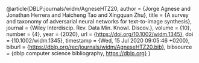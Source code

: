 @article{DBLP:journals/widm/AgneseHTZ20,
author    = {Jorge Agnese and
Jonathan Herrera and
Haicheng Tao and
Xingquan Zhu},
title     = {A survey and taxonomy of adversarial neural networks for text-to-image
synthesis},
journal   = {Wiley Interdiscip. Rev. Data Min. Knowl. Discov.},
volume    = {10},
number    = {4},
year      = {2020},
url       = {https://doi.org/10.1002/widm.1345},
doi       = {10.1002/widm.1345},
timestamp = {Wed, 15 Jul 2020 09:05:46 +0200},
biburl    = {https://dblp.org/rec/journals/widm/AgneseHTZ20.bib},
bibsource = {dblp computer science bibliography, https://dblp.org}
}